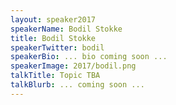 ```yaml
---
layout: speaker2017
speakerName: Bodil Stokke
title: Bodil Stokke
speakerTwitter: bodil
speakerBio: ... bio coming soon ...
speakerImage: 2017/bodil.png
talkTitle: Topic TBA
talkBlurb: ... coming soon ...
---
```

